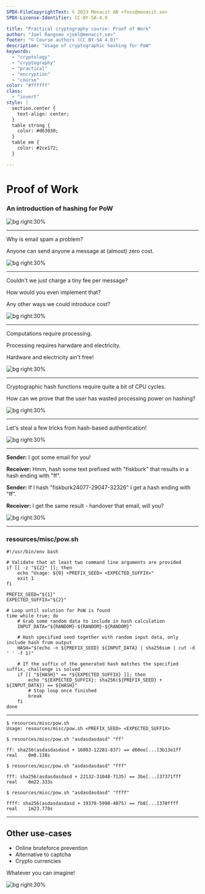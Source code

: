 ```yaml
---
SPDX-FileCopyrightText: © 2023 Menacit AB <foss@menacit.se>
SPDX-License-Identifier: CC-BY-SA-4.0

title: "Practical cryptography course: Proof of Work"
author: "Joel Rangsmo <joel@menacit.se>"
footer: "© Course authors (CC BY-SA 4.0)"
description: "Usage of cryptographic hashing for PoW"
keywords:
  - "cryptology"
  - "cryptography"
  - "practical"
  - "encryption"
  - "course"
color: "#ffffff"
class:
  - "invert"
style: |
  section.center {
    text-align: center;
  }
  table strong {
    color: #d63030;
  }
  table em {
    color: #2ce172;
  }

---
```

<!-- _footer: "%ATTRIBUTION_PREFIX% ORNL (CC BY 2.0)" -->
# Proof of Work
### An introduction of hashing for PoW

![bg right:30%](images/16-server_rack.jpg)

---
<!-- _footer: "%ATTRIBUTION_PREFIX% ORNL (CC BY 2.0)" -->
Why is email spam a problem?  
  
Anyone can send anyone a message at (almost) zero cost.

![bg right:30%](images/16-server_rack.jpg)

---
<!-- _footer: "%ATTRIBUTION_PREFIX% ORNL (CC BY 2.0)" -->
Couldn't we just charge a tiny fee per message?  
  
How would you even implement that?  
  
Any other ways we could introduce cost?

![bg right:30%](images/16-server_rack.jpg)

---
<!-- _footer: "%ATTRIBUTION_PREFIX% ORNL (CC BY 2.0)" -->
Computations require processing.  
  
Processing requires harwdare and electricity.  
  
Hardware and electricity ain't free!

![bg right:30%](images/16-server_rack.jpg)

---
<!-- _footer: "%ATTRIBUTION_PREFIX% ORNL (CC BY 2.0)" -->
Cryptographic hash functions require quite a bit of CPU cycles.  
  
How can we prove that the user has wasted processing power on hashing?

![bg right:30%](images/16-server_rack.jpg)

---
<!-- _footer: "%ATTRIBUTION_PREFIX% ORNL (CC BY 2.0)" -->
Let's steal a few tricks from hash-based authentication!

![bg right:30%](images/16-server_rack.jpg)

---
<!-- _footer: "%ATTRIBUTION_PREFIX% ORNL (CC BY 2.0)" -->
**Sender:** I got some email for you!  
  
**Receiver:** Hmm, hash some text prefixed with "fiskburk" that results in a hash ending with "ff".
  
**Sender:** If I hash "fiskburk24077-29047-32326" I get a hash ending with "ff".  

**Receiver:** I get the same result - handover that email, will you?

![bg right:30%](images/16-server_rack.jpg)

---
### resources/misc/pow.sh
```
#!/usr/bin/env bash

# Validate that at least two command line arguments are provided
if [[ -z "${2}" ]]; then
	echo "Usage: ${0} <PREFIX_SEED> <EXPECTED_SUFFIX>"
	exit 1
fi

PREFIX_SEED="${1}"
EXPECTED_SUFFIX="${2}"

# Loop until solution for PoW is found
time while true; do
	# Grab some random data to include in hash calculation
	INPUT_DATA="${RANDOM}-${RANDOM}-${RANDOM}"

	# Hash specified seed together with random input data, only include hash from output
	HASH="$(echo -n ${PREFIX_SEED} ${INPUT_DATA} | sha256sum | cut -d ' ' -f 1)"

	# If the suffix of the generated hash matches the specified suffix, challenge is solved
	if [[ "${HASH}" == *${EXPECTED_SUFFIX} ]]; then
		echo "${EXPECTED_SUFFIX}: sha256(${PREFIX_SEED} + ${INPUT_DATA}) == ${HASH}"
		# Stop loop once finished
		break
	fi
done
```

---
```
$ resources/misc/pow.sh
Usage: resources/misc/pow.sh <PREFIX_SEED> <EXPECTED_SUFFIX>

$ resources/misc/pow.sh "asdasdasdasd" "ff"

ff: sha256(asdasdasdasd + 16083-12281-837) == d60ee[...]3b13e1ff
real	0m0.138s

$ resources/misc/pow.sh "asdasdasdasd" "fff"

fff: sha256(asdasdasdasd + 22132-31048-7135) == 3be[...]37371fff
real	0m22.333s

$ resources/misc/pow.sh "asdasdasdasd" "ffff"

ffff: sha256(asdasdasdasd + 19378-5998-4075) == fb8[...]370ffff
real	1m23.770s
```

---
<!-- _footer: "%ATTRIBUTION_PREFIX% ORNL (CC BY 2.0)" -->
## Other use-cases
- Online bruteforce prevention
- Alternative to captcha
- Crypto currencies

Whatever you can imagine!

![bg right:30%](images/16-server_rack.jpg)

